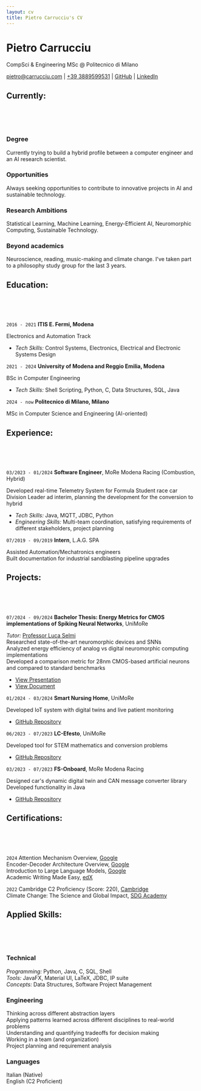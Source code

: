 ```yaml
---
layout: cv
title: Pietro Carrucciu's CV
---
```

# Pietro Carrucciu
CompSci & Engineering MSc @ Politecnico di Milano

<div id="webaddress">
<a href="mailto:pietro@carrucciu.com"><i class="fa-solid fa-envelope"></i> pietro@carrucciu.com</a>
| <a href="tel:3889599531"><i class="fa-solid fa-phone"></i> +39 3889599531</a>
| <a href="https://github.com/carruc"><i class="fa-brands fa-github"></i> GitHub</a>
| <a href="https://www.linkedin.com/in/pietro-carrucciu/"><i class="fa-brands fa-linkedin"></i> LinkedIn</a>
</div>

## Currently:
<br />
<br />
<br />

### Degree
Currently trying to build a hybrid profile between a computer engineer and an AI research scientist.

### Opportunities

Always seeking opportunities to contribute to innovative projects in AI and sustainable technology.

### Research Ambitions

Statistical Learning, Machine Learning, Energy-Efficient AI, Neuromorphic Computing, Sustainable Technology.

### Beyond academics

Neuroscience, reading, music-making and climate change. I've taken part to a philosophy study group for the last 3 years. 


## Education:
<br />
<br />
<br />

`2016 - 2021`
__ITIS E. Fermi, Modena__

Electronics and Automation Track
- _Tech Skills:_ Control Systems, Electronics, Electrical and Electronic Systems Design

`2021 - 2024`
__University of Modena and Reggio Emilia, Modena__

BSc in Computer Engineering
- _Tech Skills:_ Shell Scripting, Python, C, Data Structures, SQL, Java

`2024 - now`
__Politecnico di Milano, Milano__

MSc in Computer Science and Engineering (AI-oriented)


## Experience:
<br />
<br />
<br />

`03/2023 - 01/2024`
**Software Engineer**, MoRe Modena Racing (Combustion, Hybrid)

Developed real-time Telemetry System for Formula Student race car<br />
Division Leader ad interim, planning the development for the conversion to hybrid<br />
- _Tech Skills:_ Java, MQTT, JDBC, Python
- _Engineering Skills:_ Multi-team coordination, satisfying requirements of different stakeholders, project planning

`07/2019 - 09/2019`
**Intern**, L.A.G. SPA

Assisted Automation/Mechatronics engineers<br />
Built documentation for industrial sandblasting pipeline upgrades


## Projects:
<br />
<br />
<br />

`07/2024 - 09/2024`
**Bachelor Thesis: Energy Metrics for CMOS implementations of Spiking Neural Networks**, UniMoRe

_Tutor:_ [Professor Luca Selmi](https://personale.unimore.it/rubrica/dettaglio/lucaselmi001)<br />
Researched state-of-the-art neuromorphic devices and SNNs<br />
Analyzed energy efficiency of analog vs digital neuromorphic computing implementations<br />
Developed a comparison metric for 28nm CMOS-based artificial neurons and compared to standard benchmarks<br />
- [View Presentation](https://view.genially.com/66ffa9a6d318e509bcca4a14/presentation-elaborato-carrucciu)
- [View Document](https://drive.google.com/file/d/1y4lTzv0ncLLCHTwa_eyr8F7lQBcDOzdL/view?usp=sharing)

`01/2024 - 03/2024`
**Smart Nursing Home**, UniMoRe

Developed IoT system with digital twins and live patient monitoring
- [GitHub Repository](https://github.com/carruc/IIOTProject)

`06/2023 - 07/2023`
**LC-Efesto**, UniMoRe

Developed tool for STEM mathematics and conversion problems
- [GitHub Repository](https://github.com/carruc/LCEfesto)

`03/2023 - 07/2023`
**FS-Onboard**, MoRe Modena Racing

Designed car's dynamic digital twin and CAN message converter library<br />
Developed functionality in Java
- [GitHub Repository](https://github.com/carruc/FS_OnboardPC)


## Certifications:
<br />
<br />
<br />

`2024`
Attention Mechanism Overview, [Google](https://www.cloudskillsboost.google/public_profiles/fb5984d0-d1bb-496c-8a74-57fe0e44c93b/badges/11688343?utm_medium=social&utm_source=linkedin&utm_campaign=ql-social-share)<br />
Encoder-Decoder Architecture Overview, [Google](https://www.cloudskillsboost.google/public_profiles/fb5984d0-d1bb-496c-8a74-57fe0e44c93b/badges/11687200?utm_medium=social&utm_source=linkedin&utm_campaign=ql-social-share)<br />
Introduction to Large Language Models, [Google](https://www.cloudskillsboost.google/public_profiles/fb5984d0-d1bb-496c-8a74-57fe0e44c93b/badges/11680893?utm_medium=social&utm_source=linkedin&utm_campaign=ql-social-share)<br />
Academic Writing Made Easy, [edX](https://courses.edx.org/certificates/1df4b633f8954c37aa0c338b83061222)

`2022`
Cambridge C2 Proficiency (Score: 220), [Cambridge](https://www.cambridgeenglish.org/exams-and-tests/proficiency/)<br />
Climate Change: The Science and Global Impact, [SDG Academy](https://courses.edx.org/certificates/b18e73c4a06641ecb3bc6230de23eef1)

## Applied Skills:
<br />
<br />
<br />

### Technical
_Programming:_ Python, Java, C, SQL, Shell<br />
_Tools:_ JavaFX, Material UI, LaTeX, JDBC, IP suite<br />
_Concepts:_ Data Structures, Software Project Management<br />

### Engineering
Thinking across different abstraction layers<br />
Applying patterns learned across different disciplines to real-world problems<br />
Understanding and quantifying tradeoffs for decision making<br />
Working in a team (and organization)<br />
Project planning and requirement analysis<br />

### Languages
Italian (Native)<br />
English (C2 Proficient)<br />

<!-- ### Footer

Last updated: May 2013 -->
